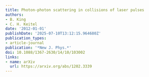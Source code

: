 ```yaml
---
title: Photon-photon scattering in collisions of laser pulses
authors:
- B. King
- C. H. Keitel
date: '2012-01-01'
publishDate: '2025-07-10T13:12:15.964680Z'
publication_types:
- article-journal
publication: '*New J. Phys.*'
doi: 10.1088/1367-2630/14/10/103002
links:
- name: arXiv
  url: https://arxiv.org/abs/1202.3339
---
```

